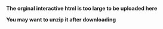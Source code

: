 **The orginal interactive html is too large to be uploaded here**

**You may want to unzip it after downloading**
